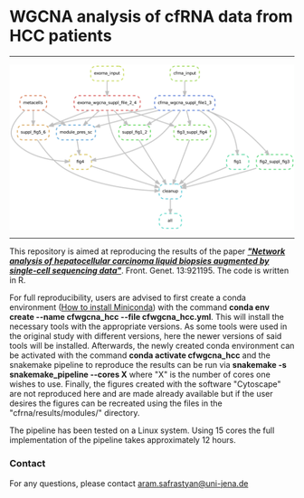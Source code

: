 # WGCNA analysis of cfRNA data from HCC patients

_____________________________________________

<img src="dag.png" align="center" />

_____________________________________________

This repository is aimed at reproducing the results of the paper [***"Network analysis of hepatocellular carcinoma liquid biopsies augmented by single-cell sequencing data"***](https://doi.org/10.3389/fgene.2022.921195). Front. Genet. 13:921195. The code is written in R. 

For full reproducibility, users are advised to first create a conda environment ([How to install Miniconda](https://docs.conda.io/en/latest/miniconda.html)) with the command **conda env create --name cfwgcna_hcc --file cfwgcna_hcc.yml**. This will install the necessary tools with the appropriate versions. As some tools were used in the original study with different versions, here the newer versions of said tools will be installed. Afterwards, the newly created conda environment can be activated with the command **conda activate cfwgcna_hcc** and the snakemake pipeline to reproduce the results can be run via **snakemake -s snakemake_pipeline --cores X** where "X" is the number of cores one wishes to use. Finally, the figures created with the software "Cytoscape" are not reproduced here and are made already available but if the user desires the figures can be recreated using the files in the "cfrna/results/modules/" directory. 

The pipeline has been tested on a Linux system. Using 15 cores the full implementation of the pipeline takes approximately 12 hours. 

### Contact
For any questions, please contact <aram.safrastyan@uni-jena.de>
